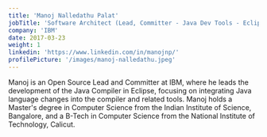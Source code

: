 ```yaml
---
title: 'Manoj Nalledathu Palat'
jobTitle: 'Software Architect (Lead, Committer - Java Dev Tools - Eclipse)'
company: 'IBM'
date: 2017-03-23
weight: 1
linkedin: 'https://www.linkedin.com/in/manojnp/'
profilePicture: '/images/manoj-nalledathu.jpeg'
---
```


Manoj is an Open Source Lead and Committer at IBM, where he leads the development of the Java Compiler in Eclipse, focusing on integrating Java language changes into the compiler and related tools. Manoj holds a Master's degree in Computer Science from the Indian Institute of Science, Bangalore, and a B-Tech in Computer Science from the National Institute of Technology, Calicut.